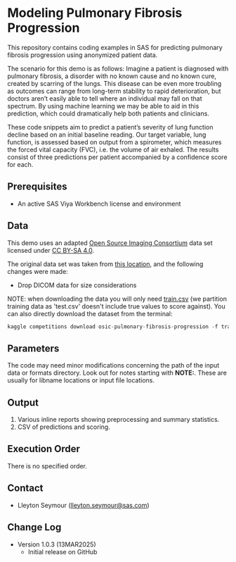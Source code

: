 # Modeling Pulmonary Fibrosis Progression

This repository contains coding examples in SAS for predicting pulmonary fibrosis progression using anonymized patient data.

The scenario for this demo is as follows: Imagine a patient is diagnosed with pulmonary fibrosis, a disorder with no known cause and no known cure, created by scarring of the lungs. This disease can be even more troubling as outcomes can range from long-term stability to rapid deterioration, but doctors aren’t easily able to tell where an individual may fall on that spectrum. By using machine learning we may be able to aid in this prediction, which could dramatically help both patients and clinicians.

These code snippets aim to predict a patient’s severity of lung function decline based on an initial baseline reading. Our target variable, lung function, is assessed based on output from a spirometer, which measures the forced vital capacity (FVC), i.e. the volume of air exhaled. The results consist of three predictions per patient accompanied by a confidence score for each.


## Prerequisites

- An active SAS Viya Workbench license and environment


## Data

This demo uses an adapted [Open Source Imaging Consortium](https://www.osicild.org/kaggle01.html) data set licensed under [CC BY-SA 4.0](https://creativecommons.org/licenses/by-sa/4.0/legalcode).

The original data set was taken from [this location](https://www.kaggle.com/competitions/osic-pulmonary-fibrosis-progression/data?select=train.csv), and the following changes were made:

- Drop DICOM data for size considerations

NOTE: when downloading the data you will only need [train.csv](https://www.kaggle.com/competitions/osic-pulmonary-fibrosis-progression/data?select=train.csv) (we partition training data as 'test.csv' doesn't include true values to score against). You can also directly download the dataset from the terminal: 

```python
kaggle competitions download osic-pulmonary-fibrosis-progression -f train.csv
```


## Parameters

The code may need minor modifications concerning the path of the input data or formats directory.  Look out for notes starting with **NOTE:**. These are usually for libname locations or input file locations.


## Output

1. Various inline reports showing preprocessing and summary statistics.
2. CSV of predictions and scoring. 


## Execution Order

There is no specified order.


## Contact

- Lleyton Seymour (lleyton.seymour@sas.com)


## Change Log

- Version 1.0.3 (13MAR2025)
  - Initial release on GitHub

